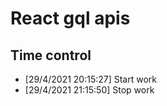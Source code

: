 # React gql apis

## Time control

- [29/4/2021 20:15:27] Start work
- [29/4/2021 21:15:50] Stop work
